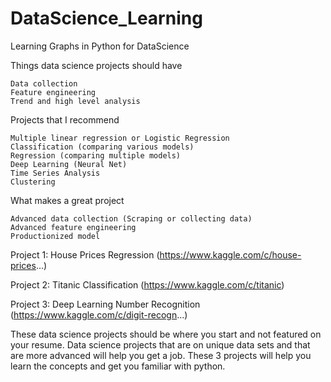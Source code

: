 # DataScience_Learning

Learning Graphs in Python for DataScience

Things data science projects should have

    Data collection
    Feature engineering
    Trend and high level analysis

Projects that I recommend

    Multiple linear regression or Logistic Regression
    Classification (comparing various models)
    Regression (comparing multiple models)
    Deep Learning (Neural Net)
    Time Series Analysis
    Clustering

What makes a great project

    Advanced data collection (Scraping or collecting data)
    Advanced feature engineering
    Productionized model

Project 1: House Prices Regression (https://www.kaggle.com/c/house-prices...)

Project 2: Titanic Classification (https://www.kaggle.com/c/titanic)

Project 3: Deep Learning Number Recognition (https://www.kaggle.com/c/digit-recogn...)

These data science projects should be where you start and not featured on your resume. Data science projects that are on unique data sets and that are more advanced will help you get a job. These 3 projects will help you learn the concepts and get you familiar with python.
